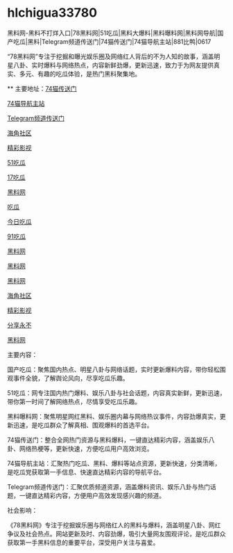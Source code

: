 # hlchigua33780
黑料网-黑料不打烊入口|78黑料网|51吃瓜|黑料大爆料|黑料曝料网|黑料网导航|国产吃瓜|黑料|Telegram频道传送门|74猫传送门|74猫导航主站|881比鸭|0617

“78黑料网”专注于挖掘和曝光娱乐圈及网络红人背后的不为人知的故事，涵盖明星八卦、实时爆料与网络热点，内容新鲜劲爆，更新迅速，致力于为网友提供真实、多元、有趣的吃瓜体验，是热门黑料聚集地。

** 主要地址：<a href="https://74mao.com/">74猫传送门</a>

<a href="https://74mao.com/">74猫导航主站</a>

<a href="https://74mao.com/">Telegram频道传送门</a>

<a href="https://hj-258.pages.dev/">海角社区</a>

<a href="https://hj-260.pages.dev/">精彩影视</a>

<a href="https://heiliaoshezui1.pages.dev/">51吃瓜</a>

<a href="https://17chiguabudayang.pages.dev/">17吃瓜</a>

<a href="https://heiliaobudayang01.pages.dev/">黑料网</a>

<a href="https://chiguaqunzhongde.pages.dev/">吃瓜</a>

<a href="https://jinrichigua01.pages.dev/">今日吃瓜</a>

<a href="https://91chiguazhongxin.pages.dev/">91吃瓜</a>

<a href="https://xiazaianzhuang.pages.dev/">黑料网</a>

<a href="https://heiliaowangjin.pages.dev/">黑料网</a>

<a href="https://hj-251.pages.dev/">黑料网</a>

<a href="https://hj-258.pages.dev/">海角社区</a>

<a href="https://hj-260.pages.dev/">精彩影视</a>

<a href="https://hj-264.pages.dev/">分享永不</a>

<a href="https://hj-267.pages.dev/">黑料网</a>

主要内容：

国产吃瓜：聚焦国内热点、明星八卦与网络话题，实时更新爆料内容，带你轻松围观事件全貌，了解舆论风向，尽享吃瓜乐趣。

51吃瓜：网专注国内热门爆料、娱乐八卦与社会话题，内容真实新鲜，更新迅速，带你第一时间了解网络热点，尽情享受吃瓜乐趣。

黑料曝料网：聚焦明星网红黑料、娱乐圈内幕与网络热议事件，内容劲爆真实，更新迅速，是吃瓜群众了解真相、围观爆料的首选平台。

74猫传送门：整合全网热门资源与黑料爆料，一键直达精彩内容，涵盖娱乐八卦、网络热梗等，更新快速，方便吃瓜用户高效浏览。

74猫导航主站：汇聚热门吃瓜、黑料、爆料等站点资源，更新快速，分类清晰，是吃瓜党获取第一手信息、快速直达精彩内容的导航平台。

Telegram频道传送门：汇聚优质频道资源，涵盖爆料资讯、娱乐八卦与热门话题，一键直达精彩内容，方便用户高效发现感兴趣的频道。

社会影响：

《78黑料网》专注于挖掘娱乐圈与网络红人的黑料与爆料，涵盖明星八卦、网红争议及社会热点。网站更新及时、内容劲爆，吸引大量网友围观评论，是吃瓜群众获取第一手黑料信息的重要平台，深受用户关注与喜爱。
